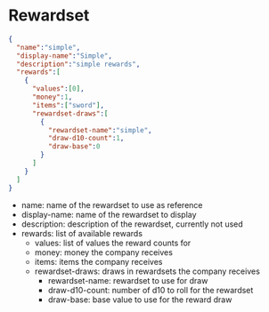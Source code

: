 # Rewardset

```json
{
  "name":"simple",
  "display-name":"Simple",
  "description":"simple rewards",
  "rewards":[
    {
      "values":[0],
      "money":1,
      "items":["sword"],
      "rewardset-draws":[
        {
          "rewardset-name":"simple",
          "draw-d10-count":1,
          "draw-base":0
        }
      ]
    }
  ]
}
```

- name: name of the rewardset to use as reference
- display-name: name of the rewardset to display
- description: description of the rewardset, currently not used
- rewards: list of available rewards
  - values: list of values the reward counts for
  - money: money the company receives
  - items: items the company receives
  - rewardset-draws: draws in rewardsets the company receives
    - rewardset-name: rewardset to use for draw
    - draw-d10-count: number of d10 to roll for the rewardset
    - draw-base: base value to use for the reward draw
